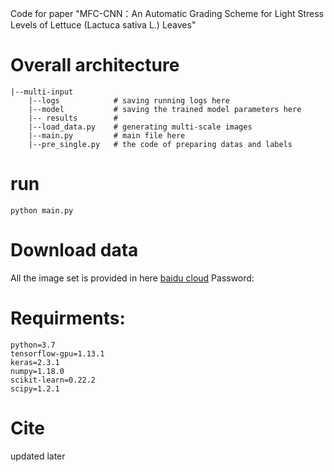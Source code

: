 Code for paper "MFC-CNN：An Automatic Grading Scheme for Light Stress Levels of Lettuce (Lactuca sativa L.) Leaves"
# Overall architecture
```
|--multi-input
    |--logs            # saving running logs here
    |--model           # saving the trained model parameters here
    |-- results        # 
    |--load_data.py    # generating multi-scale images
    |--main.py         # main file here
    |--pre_single.py   # the code of preparing datas and labels
```
# run
```
python main.py
```
# Download data
All the image set is provided in here [baidu cloud]() Password:
# Requirments:
 ```
 python=3.7
 tensorflow-gpu=1.13.1
 keras=2.3.1
 numpy=1.18.0
 scikit-learn=0.22.2
 scipy=1.2.1
```
# Cite
updated later